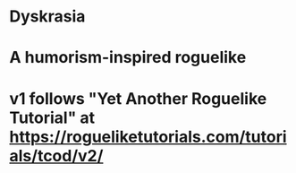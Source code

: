 # Dyskrasia
# A humorism-inspired roguelike

# v1 follows "Yet Another Roguelike Tutorial" at https://rogueliketutorials.com/tutorials/tcod/v2/
